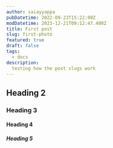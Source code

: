 ```yaml
---
author: saiayyappa
pubDatetime: 2022-09-23T15:22:00Z
modDatetime: 2023-12-21T09:12:47.400Z
title: First post
slug: first-photo
featured: true
draft: false
tags:
  - docs
description:
  testing how the post slugs work
---
```


## Heading 2
### Heading 3
#### Heading 4
##### Heading 5